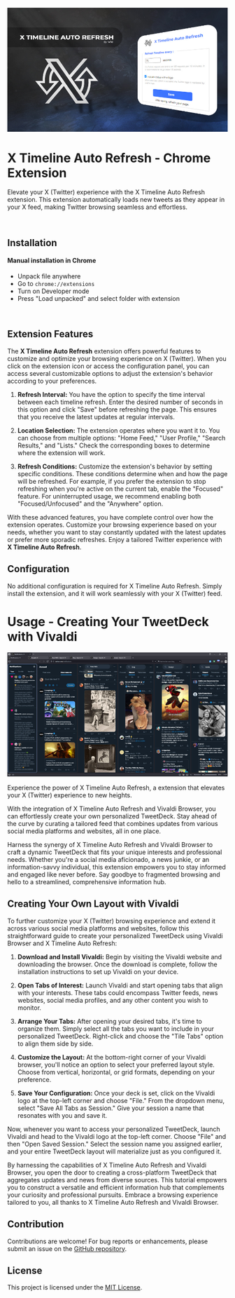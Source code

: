 ![image](/media/XTimelineAutoRefresh_a1.jpg)  

# X Timeline Auto Refresh - Chrome Extension

Elevate your X (Twitter) experience with the X Timeline Auto Refresh extension. This extension automatically loads new tweets as they appear in your X feed, making Twitter browsing seamless and effortless.

<br>

## Installation 
#### Manual installation in Chrome

- Unpack file anywhere  
- Go to `chrome://extensions`  
- Turn on Developer mode  
- Press "Load unpacked" and select folder with extension

<br>

## Extension Features

The **X Timeline Auto Refresh** extension offers powerful features to customize and optimize your browsing experience on X (Twitter). When you click on the extension icon or access the configuration panel, you can access several customizable options to adjust the extension's behavior according to your preferences.

1. **Refresh Interval:** You have the option to specify the time interval between each timeline refresh. Enter the desired number of seconds in this option and click "Save" before refreshing the page. This ensures that you receive the latest updates at regular intervals.

2. **Location Selection:** The extension operates where you want it to. You can choose from multiple options: "Home Feed," "User Profile," "Search Results," and "Lists." Check the corresponding boxes to determine where the extension will work.

3. **Refresh Conditions:** Customize the extension's behavior by setting specific conditions. These conditions determine when and how the page will be refreshed. For example, if you prefer the extension to stop refreshing when you're active on the current tab, enable the "Focused" feature. For uninterrupted usage, we recommend enabling both "Focused/Unfocused" and the "Anywhere" option.

With these advanced features, you have complete control over how the extension operates. Customize your browsing experience based on your needs, whether you want to stay constantly updated with the latest updates or prefer more sporadic refreshes. Enjoy a tailored Twitter experience with **X Timeline Auto Refresh**.

## Configuration

No additional configuration is required for X Timeline Auto Refresh. Simply install the extension, and it will work seamlessly with your X (Twitter) feed.

# Usage - Creating Your TweetDeck with Vivaldi

![image](/media/XTimelineAutoRefresh_a2.jpg)  


Experience the power of X Timeline Auto Refresh, a extension that elevates your X (Twitter) experience to new heights.

With the integration of X Timeline Auto Refresh and Vivaldi Browser, you can effortlessly create your own personalized TweetDeck. Stay ahead of the curve by curating a tailored feed that combines updates from various social media platforms and websites, all in one place.

Harness the synergy of X Timeline Auto Refresh and Vivaldi Browser to craft a dynamic TweetDeck that fits your unique interests and professional needs. Whether you're a social media aficionado, a news junkie, or an information-savvy individual, this extension empowers you to stay informed and engaged like never before. Say goodbye to fragmented browsing and hello to a streamlined, comprehensive information hub.

## Creating Your Own Layout with Vivaldi

To further customize your X (Twitter) browsing experience and extend it across various social media platforms and websites, follow this straightforward guide to create your personalized TweetDeck using Vivaldi Browser and X Timeline Auto Refresh:

1. **Download and Install Vivaldi:** Begin by visiting the Vivaldi website and downloading the browser. Once the download is complete, follow the installation instructions to set up Vivaldi on your device.

2. **Open Tabs of Interest:** Launch Vivaldi and start opening tabs that align with your interests. These tabs could encompass Twitter feeds, news websites, social media profiles, and any other content you wish to monitor.

3. **Arrange Your Tabs:** After opening your desired tabs, it's time to organize them. Simply select all the tabs you want to include in your personalized TweetDeck. Right-click and choose the "Tile Tabs" option to align them side by side.

4. **Customize the Layout:** At the bottom-right corner of your Vivaldi browser, you'll notice an option to select your preferred layout style. Choose from vertical, horizontal, or grid formats, depending on your preference.

5. **Save Your Configuration:** Once your deck is set, click on the Vivaldi logo at the top-left corner and choose "File." From the dropdown menu, select "Save All Tabs as Session." Give your session a name that resonates with you and save it.

Now, whenever you want to access your personalized TweetDeck, launch Vivaldi and head to the Vivaldi logo at the top-left corner. Choose "File" and then "Open Saved Session." Select the session name you assigned earlier, and your entire TweetDeck layout will materialize just as you configured it.

By harnessing the capabilities of X Timeline Auto Refresh and Vivaldi Browser, you open the door to creating a cross-platform TweetDeck that aggregates updates and news from diverse sources. This tutorial empowers you to construct a versatile and efficient information hub that complements your curiosity and professional pursuits. Embrace a browsing experience tailored to you, all thanks to X Timeline Auto Refresh and Vivaldi Browser.

## Contribution

Contributions are welcome! For bug reports or enhancements, please submit an issue on the [GitHub repository](#).

## License

This project is licensed under the [MIT License](LICENSE).
